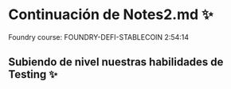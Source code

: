 # Continuación de Notes2.md ✨
Foundry course: FOUNDRY-DEFI-STABLECOIN
2:54:14

## Subiendo de nivel nuestras habilidades de Testing ✨
